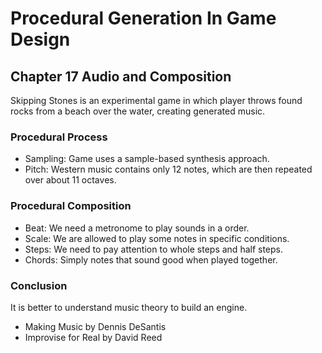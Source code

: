 # Procedural Generation In Game Design

## Chapter 17 Audio and Composition

Skipping Stones is an experimental game in which player throws found rocks from a beach over the water, creating generated music.

### Procedural Process

- Sampling: Game uses a sample-based synthesis approach.
- Pitch: Western music contains only 12 notes, which are then repeated over about 11 octaves.

### Procedural Composition

- Beat: We need a metronome to play sounds in a order.
- Scale: We are allowed to play some notes in specific conditions.
- Steps: We need to pay attention to whole steps and half steps.
- Chords: Simply notes that sound good when played together.

### Conclusion

It is better to understand music theory to build an engine.

- Making Music by Dennis DeSantis
- Improvise for Real by David Reed
